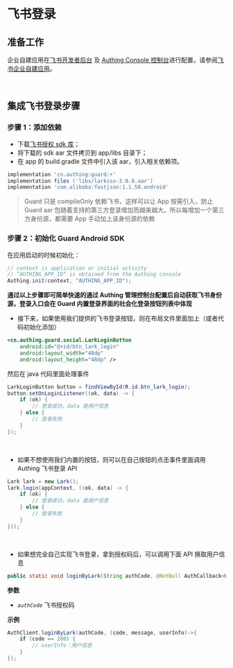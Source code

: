 # 飞书登录

<LastUpdated/>

## 准备工作

企业自建应用在[飞书开发者后台](https://open.feishu.cn/app) 及 [Authing Console 控制台](https://authing.cn/)进行配置，请参阅[飞书企业自建应用](https://docs.authing.cn/v2/connections/lark-internal-mobile/)。

<br>

## 集成飞书登录步骤

### 步骤 1：添加依赖

- 下载[飞书授权 sdk 库](https://sf3-cn.feishucdn.com/obj/lark-eco-passport/LarkSSOSDKAndroid-3.0.8.zip)；
- 将下载的 sdk aar 文件拷贝到 app/libs 目录下；
- 在 app 的 build.gradle 文件中引入该 aar，引入相关依赖项。

```groovy
implementation 'cn.authing:guard:+'
implementation files ('libs/larksso-3.0.8.aar')
implementation 'com.alibaba:fastjson:1.1.58.android'
```

> Guard 只是 compileOnly 依赖飞书，这样可以让 App 按需引入，防止 Guard aar 包随着支持的第三方登录增加而越来越大。所以每增加一个第三方身份源，都需要 App 手动加上该身份源的依赖

### 步骤 2：初始化 Guard Android SDK

在应用启动的时候初始化：

```java
// context is application or initial activity
// ”AUTHING_APP_ID“ is obtained from the Authing console
Authing.init(context, "AUTHING_APP_ID");
```





**通过以上步骤即可简单快速的通过 Authing 管理控制台配置后自动获取飞书身份源，登录入口会在 Guard 内置登录界面的社会化登录按钮列表中体现**




- 接下来，如果使用我们提供的飞书登录按钮，则在布局文件里面加上（或者代码初始化添加）

```xml
<cn.authing.guard.social.LarkLoginButton
    android:id="@+id/btn_lark_login"
    android:layout_width="48dp"
    android:layout_height="48dp" />
```

然后在 java 代码里面处理事件

```java
LarkLoginButton button = findViewById(R.id.btn_lark_login);
button.setOnLoginListener((ok, data) -> {
    if (ok) {
        // 登录成功，data 是用户信息
    } else {
        // 登录失败
    }
});
```

<br>

- 如果不想使用我们内置的按钮，则可以在自己按钮的点击事件里面调用 Authing 飞书登录 API

```java
Lark lark = new Lark();
lark.login(appContext, ((ok, data) -> {
    if (ok) {
        // 登录成功，data 是用户信息
    } else {
        // 登录失败
    }
}));
```

<br>

- 如果想完全自己实现飞书登录，拿到授权码后，可以调用下面 API 换取用户信息

```java
public static void loginByLark(String authCode, @NotNull AuthCallback<UserInfo> callback)
```

**参数**

* *`authCode`* 飞书授权码

**示例**

```java
AuthClient.loginByLark(authCode, (code, message, userInfo)->{
    if (code == 200) {
        // userInfo：用户信息
    }
});
```